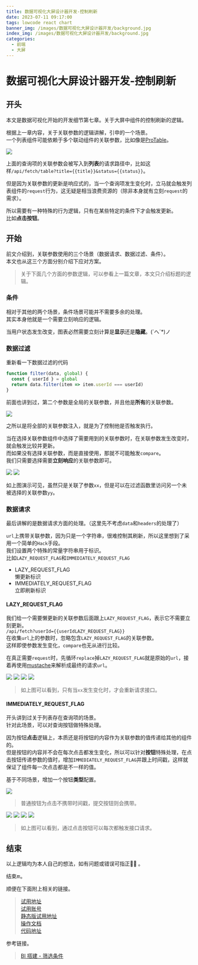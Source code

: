 ```yaml
---
title: 数据可视化大屏设计器开发-控制刷新  
date: 2023-07-11 09:17:00
tags: lowcode react chart 
banner_img: /images/数据可视化大屏设计器开发/background.jpg
index_img: /images/数据可视化大屏设计器开发/background.jpg
categories: 
  - 前端  
  - 大屏
---
```


# 数据可视化大屏设计器开发-控制刷新  

## 开头  

本文是数据可视化开始的开发细节第七章。关于大屏中组件的控制刷新的逻辑。  

根据上一章内容，关于关联参数的逻辑讲解，引申的一个场景。  
一个列表组件可能依赖于多个联动组件的关联参数，比如像是[ProTable](https://procomponents.ant.design/components/table)。  

<img src="/images/数据可视化大屏设计器开发/pro-table.jpg" />  

上面的查询项的关联参数会被写入到**列表**的请求路径中，比如这样`/api/fetch/table?title={{title}}&status={{status}}`。  

但是因为关联参数的更新是响应式的，当一个查询项发生变化时，立马就会触发列表组件的`request`行为，这无疑是相当浪费资源的（除非本身就有立刻`request`的需求）。

所以需要有一种特殊的行为逻辑，只有在某些特定的条件下才会触发更新。  
比如**点击按钮**。  

## 开始  

前文介绍到，关联参数使用的三个场景（数据请求、数据过滤、条件）。  
本文也从这三个方面分别介绍下应对方案。  

> 关于下面几个方面的参数逻辑，可以参看上一篇文章，本文只介绍标题的逻辑。  

### 条件  
  相对于其他的两个场景，条件场景可能并不需要多余的处理。  
  其实本身他就是一个需要立刻响应的逻辑。  

  当用户状态发生改变，图表必然需要立刻计算是**显示**还是**隐藏**。(`へ´*)ノ  

### 数据过滤  

重新看一下数据过滤的代码  
```js
function filter(data, global) {
  const { userId } = global
  return data.filter(item => item.userId === userId) 
}
```

前面也讲到过，第二个参数是全局的关联参数，并且他是**所有**的关联参数。  

<img src="/images/数据可视化大屏设计器开发/关联参数选择.jpg" />  

之所以是将全部的关联参数注入，就是为了控制他是否触发执行。  

当在选择关联参数组件中选择了需要用到的关联参数时，在关联参数发生改变时，就会触发比较并更新。  
而如果没有选择关联参数，而是直接使用，那就不可能触发`compare`。  
我们只需要选择需要**立刻响应**的关联参数即可。  

<img src="/images/数据可视化大屏设计器开发/控制刷新-过滤器.jpg" />  

<img src="/images/数据可视化大屏设计器开发/控制刷新-过滤函数.gif" />  

如上图演示可见，虽然只是关联了参数`xx`，但是可以在过滤函数里访问另一个未被选择的关联参数`yy`。  

### 数据请求  

最后讲解的是数据请求方面的处理。（这里先不考虑`data`和`headers`的处理了）  

`url`上携带关联参数，因为只是一个字符串，很难控制其刷新，所以这里想到了采用一个简单的`Hack`手段。  
我们设置两个特殊的常量字符串用于标识。  
比如`LAZY_REQUEST_FLAG`和`IMMEDIATELY_REQUEST_FLAG`  
  - LAZY_REQUEST_FLAG  
    懒更新标识  
  - IMMEDIATELY_REQUEST_FLAG  
    立即刷新标识  

#### LAZY_REQUEST_FLAG

我们给一个需要懒更新的关联参数后面跟上`LAZY_REQUEST_FLAG`，表示它不需要立刻更新。  
`/api/fetch?userId={{userIdLAZY_REQUEST_FLAG}}`  
在收集`url`上的参数时，忽略包含`LAZY_REQUEST_FLAG`的关联参数。  
这样即使参数发生变化，`compare`也无从进行比较。  

在真正需要`request`时，先循环`replace`掉`LAZY_REQUEST_FLAG`就是原始的`url`，接着再使用[mustache](https://github.com/janl/mustache.js)来解析成最终的请求`url`。  

<img src="/images/数据可视化大屏设计器开发/关联参数-url-非懒更新.jpg" />
<img src="/images/数据可视化大屏设计器开发/关联参数-url-懒更新.jpg" />  
<img src="/images/数据可视化大屏设计器开发/关联参数-url-请求.jpg" />
<img src="/images/数据可视化大屏设计器开发/关联参数-url-请求.gif" />

> 如上图可以看到，只有当`xx`发生变化时，才会重新请求接口。  

#### IMMEDIATELY_REQUEST_FLAG  

开头讲到过关于列表存在查询项的场景。  
针对此场景，可以对查询按钮做特殊处理。  

因为按钮**点击**逻辑上，本质还是将按钮的内容作为关联参数的值传递给其他的组件的。  
但是按钮的内容并不会在每次点击都发生变化，所以可以针对**按钮**特殊处理，在点击按钮传递参数的值时，增加`IMMEDIATELY_REQUEST_FLAG`并跟上时间戳，这样就保证了组件每一次点击都是不一样的值。  

基于不同场景，增加一个按钮**类型**配置。  

<img src="/images/数据可视化大屏设计器开发/关联参数-url-按钮配置.jpg" />

> 普通按钮为点击不携带时间戳，提交按钮则会携带。  

<img src="/images/数据可视化大屏设计器开发/关联参数-url-checkbox-lazy.jpg" />

<img src="/images/数据可视化大屏设计器开发/关联参数-url-button.jpg" />

<img src="/images/数据可视化大屏设计器开发/关联参数-url-immediately-list.jpg" />

<img src="/images/数据可视化大屏设计器开发/关联参数-url-immediately.gif" />

> 如上图可以看到，通过点击按钮可以每次都触发接口请求。  

## 结束  

  以上逻辑均为本人自己的想法，如有问题或错误可指正🙏🏻 。  

  结束🔚。  

  顺便在下面附上相关的链接。  
> [试用地址](http://47.97.27.23/api/backend/screen/index.html)  
[试用账号](https://github.com/food-billboard/create-chart/issues/2)  
[静态版试用地址](https://food-billboard.github.io/create-chart/index.html#/)   
[操作文档](http://47.97.27.23/api/backend/create-chart-docs/index.html)  
[代码地址](https://github.com/food-billboard/create-chart)   

  参考链接。  
> [BI 搭建 - 筛选条件](https://github.com/ascoders/weekly/blob/master/%E5%89%8D%E6%B2%BF%E6%8A%80%E6%9C%AF/166.%E7%B2%BE%E8%AF%BB%E3%80%8ABI%20%E6%90%AD%E5%BB%BA%20-%20%E7%AD%9B%E9%80%89%E6%9D%A1%E4%BB%B6%E3%80%8B.md)